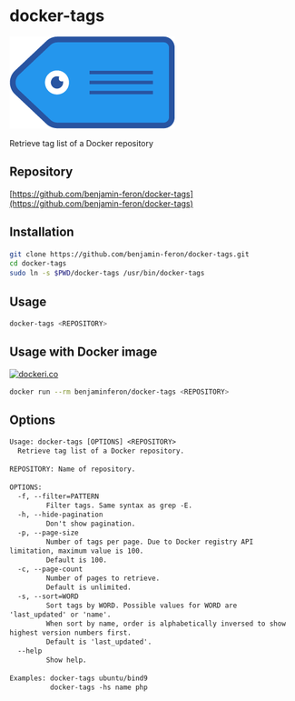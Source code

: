 # docker-tags

![logo](https://github.com/benjamin-feron/docker-tags/raw/main/images/docker-tags.png "docker-tags logo")

Retrieve tag list of a Docker repository

## Repository

[https://github.com/benjamin-feron/docker-tags](https://github.com/benjamin-feron/docker-tags)

## Installation

```bash
git clone https://github.com/benjamin-feron/docker-tags.git
cd docker-tags
sudo ln -s $PWD/docker-tags /usr/bin/docker-tags
```

## Usage

```bash
docker-tags <REPOSITORY>
```

## Usage with Docker image

[![dockeri.co](https://dockeri.co/image/benjamin.feron/docker-tags)](https://hub.docker.com/r/benjamin.feron/docker-tags)

```bash
docker run --rm benjaminferon/docker-tags <REPOSITORY>
```

## Options

```text
Usage: docker-tags [OPTIONS] <REPOSITORY>
  Retrieve tag list of a Docker repository.

REPOSITORY: Name of repository.

OPTIONS:
  -f, --filter=PATTERN
         Filter tags. Same syntax as grep -E.
  -h, --hide-pagination
         Don't show pagination.
  -p, --page-size
         Number of tags per page. Due to Docker registry API limitation, maximum value is 100.
         Default is 100.
  -c, --page-count
         Number of pages to retrieve.
         Default is unlimited.
  -s, --sort=WORD
         Sort tags by WORD. Possible values for WORD are 'last_updated' or 'name'.
         When sort by name, order is alphabetically inversed to show highest version numbers first.
         Default is 'last_updated'.
  --help
         Show help.

Examples: docker-tags ubuntu/bind9
          docker-tags -hs name php
```
